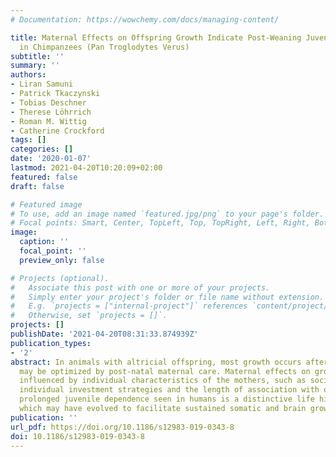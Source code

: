 ```yaml
---
# Documentation: https://wowchemy.com/docs/managing-content/

title: Maternal Effects on Offspring Growth Indicate Post-Weaning Juvenile Dependence
  in Chimpanzees (Pan Troglodytes Verus)
subtitle: ''
summary: ''
authors:
- Liran Samuni
- Patrick Tkaczynski
- Tobias Deschner
- Therese Löhrrich
- Roman M. Wittig
- Catherine Crockford
tags: []
categories: []
date: '2020-01-07'
lastmod: 2021-04-20T10:20:09+02:00
featured: false
draft: false

# Featured image
# To use, add an image named `featured.jpg/png` to your page's folder.
# Focal points: Smart, Center, TopLeft, Top, TopRight, Left, Right, BottomLeft, Bottom, BottomRight.
image:
  caption: ''
  focal_point: ''
  preview_only: false

# Projects (optional).
#   Associate this post with one or more of your projects.
#   Simply enter your project's folder or file name without extension.
#   E.g. `projects = ["internal-project"]` references `content/project/deep-learning/index.md`.
#   Otherwise, set `projects = []`.
projects: []
publishDate: '2021-04-20T08:31:33.874939Z'
publication_types:
- '2'
abstract: In animals with altricial offspring, most growth occurs after birth and
  may be optimized by post-natal maternal care. Maternal effects on growth may be
  influenced by individual characteristics of the mothers, such as social status,
  individual investment strategies and the length of association with offspring. The
  prolonged juvenile dependence seen in humans is a distinctive life history adaptation,
  which may have evolved to facilitate sustained somatic and brain growth.
publication: ''
url_pdf: https://doi.org/10.1186/s12983-019-0343-8
doi: 10.1186/s12983-019-0343-8
---
```


